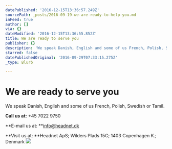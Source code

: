 ```yaml
---
datePublished: '2016-12-15T13:36:57.249Z'
sourcePath: _posts/2016-09-19-we-are-ready-to-help-you.md
inFeed: true
author: []
via: {}
dateModified: '2016-12-15T13:36:55.852Z'
title: We are ready to serve you
publisher: {}
description: 'We speak Danish, English and some of us French, Polish, Swedish or Tamil.'
starred: false
datePublishedOriginal: '2016-09-29T07:33:15.275Z'
_type: Blurb

---
```

# We are ready to serve you

We speak Danish, English and some of us French, Polish, Swedish or Tamil.

**Call us at:** +45 7022 9750

**E-mail us at: **[info@headnet.dk][0]

**Visit us at: **Headnet ApS; Wilders Plads 15C; 1403 Copenhagen K.; Denmark
![](https://the-grid-user-content.s3-us-west-2.amazonaws.com/f002a364-1559-42ff-a12b-f388b04ddcf9.jpg)

[0]: http://info@headnet.dk/ "info@headnet.dk"